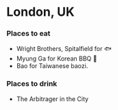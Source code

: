# London, UK

### Places to eat
- Wright Brothers, Spitalfield for :fish:
- Myung Ga for Korean BBQ :meat_on_bone:
- Bao for Taiwanese baozi.

### Places to drink
- The Arbitrager in the City
